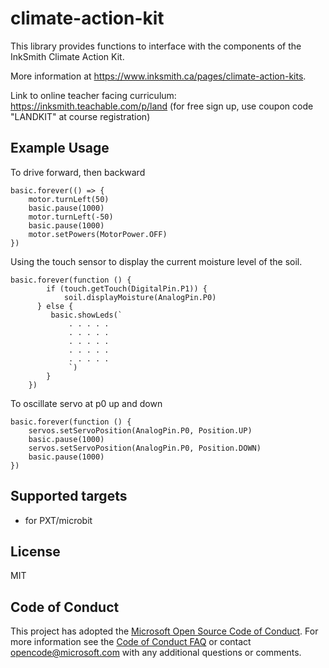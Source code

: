 # climate-action-kit

This library provides functions to interface with the components of the InkSmith Climate Action Kit. 

More information at https://www.inksmith.ca/pages/climate-action-kits.

Link to online teacher facing curriculum: https://inksmith.teachable.com/p/land (for free sign up, use coupon code "LANDKIT" at course registration)

## Example Usage

To drive forward, then backward
```blocks
basic.forever(() => {
    motor.turnLeft(50)
    basic.pause(1000)
    motor.turnLeft(-50)
    basic.pause(1000)
    motor.setPowers(MotorPower.OFF)
})
```

Using the touch sensor to display the current moisture level of the soil.
```blocks
basic.forever(function () {
        if (touch.getTouch(DigitalPin.P1)) {
            soil.displayMoisture(AnalogPin.P0)
      } else {
         basic.showLeds(`
             . . . . .
             . . . . .
             . . . . .
             . . . . .
             . . . . .
             `)
        }
    })
```

To oscillate servo at p0 up and down
```blocks
basic.forever(function () {
    servos.setServoPosition(AnalogPin.P0, Position.UP)
    basic.pause(1000)
    servos.setServoPosition(AnalogPin.P0, Position.DOWN)
    basic.pause(1000)
})
```

## Supported targets

* for PXT/microbit

## License

MIT

## Code of Conduct

This project has adopted the [Microsoft Open Source Code of Conduct](https://opensource.microsoft.com/codeofconduct/). For more information see the [Code of Conduct FAQ](https://opensource.microsoft.com/codeofconduct/faq/) or contact [opencode@microsoft.com](mailto:opencode@microsoft.com) with any additional questions or comments.
